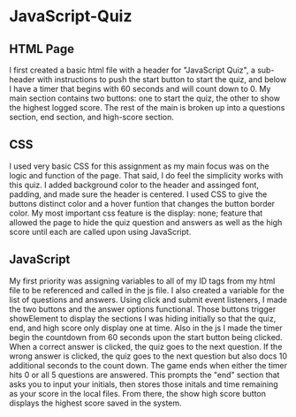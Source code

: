# JavaScript-Quiz

## HTML Page

I first created a basic html file with a header for "JavaScript Quiz", a sub-header with instructions to push the start button to start the quiz,
and below I have a timer that begins with 60 seconds and will count down to 0. 
My main section contains two buttons: one to start the quiz, the other to show the highest logged score. The rest of the main is broken up into a questions section, end section, and high-score section. 

## CSS 

I used very basic CSS for this assignment as my main focus was on the logic and function of the page. That said, I do feel the simplicity works with this quiz. I added background color to the header and assinged font, padding, and made sure the header is centered. 
I used CSS to give the buttons distinct color and a hover funtion that changes the button border color. My most important css feature is the display: none; feature that allowed the page to hide the quiz question and answers as well as the high score until each are called upon using JavaScript.

## JavaScript

My first priority was assigning variables to all of my ID tags from my html file to be referenced and called in the js file. I also created a variable for the list of questions and answers. Using click and submit event listeners, I made the two buttons and the answer options functional. Those buttons trigger showElement to display the sections I was hiding initially so that the quiz, end, and high score only display one at time. Also in the js I made the timer begin the countdown from 60 seconds upon the start button being clicked. 
When a correct answer is clicked, the quiz goes to the next question. If the wrong answer is clicked, the quiz goes to the next question but also docs 10 additional seconds to the count down. The game ends when either the timer hits 0 or all 5 questions are answered. This prompts the "end" section that asks you to input your initials, then stores those initals and time remaining as your score in the local files. From there, the show high score button displays the highest score saved in the system. 

